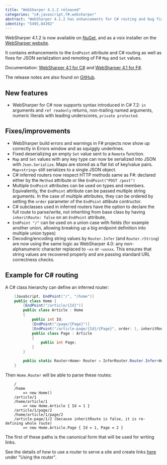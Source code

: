 ```yaml
---
title: "WebSharper 4.1.2 released"
categories: "c#,javascript,f#,websharper"
abstract: "WebSharper 4.1.2 has enhancements for C# routing and bug fixes"
identity: "5495,84392"
---
```

WebSharper 4.1.2 is now available on [NuGet](https://www.nuget.org/packages/websharper), and as a vsix installer on the [WebSharper website](http://websharper.com/downloads).

It contains enhancements to the `EndPoint` attribute and C# routing as well as fixes for JSON serialization and remoting of F# `Map` and `Set` values.

Documentation: [WebSharper 4.1 for C#](http://developers-test.websharper.io/docs/v4.1/cs) and [WebSharper 4.1 for F#](http://developers-test.websharper.io/docs/v4.1/fs).

The release notes are also found on [GitHub](https://github.com/dotnet-websharper/websharper/releases/tag/4.1.2.178).

## New features

* WebSharper for C# now supports syntax introduced in C# 7.2: `in` arguments and `ref readonly` returns, non-trailing named arguments, numeric literals with leading underscores, `private protected`.

## Fixes/improvements

* WebSharper build errors and warnings in F# projects now show up correctly in Errors window and as squiggly underlines.
* Fixed deserializing an empty `Set` value sent to a `Remote` function.
* `Map` and `Set` values with any key type can now be serialized into JSON with `Json.Serialize`. Maps are stored as a flat list of key/value pairs. `Map<string>` still serializes to a single JSON object.
* C# inferred routers now respect HTTP methods same as F#: declared either by the `Method` attribute or like `EndPoint("POST /post")`
* Multiple `EndPoint` attributes can be used on types and members. Equivalently, the `EndPoint` attribute can be passed multiple string arguments. In the case of multiple attributes, they can be ordered by setting the `order` parameter of the `EndPoint` attibute contructor.
* C# subclasses used in inferred routers have the option to declare the full route to parse/write, not inheriting from base class by having `inheritRoute: false` on an `EndPoint` attribute,
* `EndPoint "/"` can be used on a union case with fields (for example another union, allowing breaking up a big endpoint definition into multiple union types)
* Decoding/encoding string values by `Router.Infer` (and `Router.rString`) are now using the same logic as WebSharper 4.0: any non-alphanumeric character replaced to `~xx` or `~uxxxx`. This ensures that string values are recovered properly and are passing standard URL correctness checks.

## Example for C# routing

A C# class hierarchy can define an inferred router:

```csharp
    [JavaScript, EndPoint("/", "/home")]
    public class Home {
        [EndPoint("/article/{Id}")]
        public class Article : Home
        {
            public int Id;
            [EndPoint("/page/{Page}")]
            [EndPoint("/article-page/{Id}/{Page}", order: 1, inheritRoute: false)]
            public class Page : Article
            {
                public int Page;
            }
        }

        public static Router<Home> Router = InferRouter.Router.Infer<Home>();
    }
```

Then `Home.Router` will be able to parse these routes:

```
    /
    /home
        => new Home()
    /article/1
    /home/article/1
        => new Home.Article { Id = 1 }
    /article/1/page/2
    /home/article/1/page/2
    /article-page/1/2 (because inheritRoute is false, it is re-defining whole route)
    	=> new Home.Article.Page { Id = 1, Page = 2 }
```

The first of these paths is the canonical form that will be used for writing links.

See the details of how to use a router to serve a site and create links [here](https://developers.websharper.com/docs/v4.1/cs/sitelets) under "Using the router".
